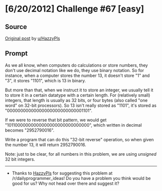 # [6/20/2012] Challenge #67 [easy]

## Source

[Original post](https://old.reddit.com/r/dailyprogrammer/comments/vbr0z/6202012_challenge_67_easy/) by [u/HazzyPls](http://www.reddit.com/user/HazzyPls)

## Prompt

As we all know, when computers do calculations or store numbers, they don't use decimal notation like we do, they use binary notation. So for instance, when a computer stores the number 13, it doesn't store "1" and "3", it stores "1101", which is 13 in binary.

But more than that, when we instruct it to store an integer, we usually tell it to store it in a certain datatype with a certain length. For (relatively small) integers, that length is usually as 32 bits, or four bytes (also called "one word" on 32-bit processors). So 13 isn't really stored as "1101", it's stored as "00000000000000000000000000001101".

If we were to reverse that bit pattern, we would get "10110000000000000000000000000000", which written in decimal becomes "2952790016".

Write a program that can do this "32-bit reverse" operation, so when given the number 13, it will return 2952790016.

Note: just to be clear, for all numbers in this problem, we are using *unsigned* 32 bit integers.

***

* Thanks to [HazzyPls](http://www.reddit.com/user/HazzyPls) for suggesting this problem at /r/dailyprogrammer_ideas! Do you have a problem you think would be good for us? Why not head over there and suggest it?
